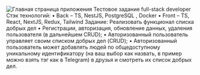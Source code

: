 ![Главная страница приложения](https://drive.google.com/file/d/1-QTj699DJ4q-AfQF1gZHQkQdKmfShz06/view?usp=sharing)
Тестовое задание full-stack developer
Стэк технологий:
• Back – TS, NestJS, PostgreSQL , Docker
• Front – TS, React, NextJS, Redux, Tailwind
Задание:
Реализовать функционал списка добрых дел
• Регистрации, авторизация, обновление данных, удаления
пользователя (в дальнейшем CRUD);
• Авторизованный пользователь управляет своим списком добрых
дел (CRUD);
• Авторизованный пользователь может добавлять людей по
общедоступному уникальному идентификатору (на ваш выбор как
назвать, в пример можно взять тэг как в Telegram) в друзья и
смотреть их список добрых дел.
